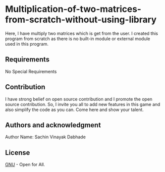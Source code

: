# Multiplication-of-two-matrices-from-scratch-without-using-library
Here, I have multiply two matrices which is get from the user. I created this program from scratch as there is no built-in module or external module used in this program.
## Requirements
No Special Requirements

## Contribution
I have strong belief on open source contribution and I promote the open source contribution. So, I invite you all to add new features in this game and also simplify the code as you can. Come here and show your talent.

## Authors and acknowledgment
Author Name: Sachin Vinayak Dabhade

## License
[GNU](https://choosealicense.com/licenses/gpl-3.0/) - Open for All.
